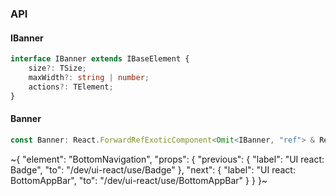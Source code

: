 

### API

#### IBanner

```ts
interface IBanner extends IBaseElement {
    size?: TSize;
    maxWidth?: string | number;
    actions?: TElement;
}
```

#### Banner

```ts
const Banner: React.ForwardRefExoticComponent<Omit<IBanner, "ref"> & React.RefAttributes<unknown>>;
```


~{
  "element": "BottomNavigation",
  "props": {
    "previous": {
      "label": "UI react: Badge",
      "to": "/dev/ui-react/use/Badge"
    },
    "next": {
      "label": "UI react: BottomAppBar",
      "to": "/dev/ui-react/use/BottomAppBar"
    }
  }
}~
